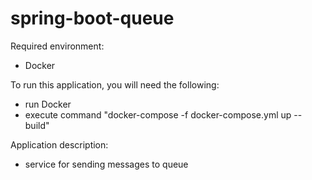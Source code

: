 # spring-boot-queue

Required environment:
- Docker

To run this application, you will need the following:
- run Docker
- execute command "docker-compose -f docker-compose.yml up --build"

Application description:

- service for sending messages to queue
